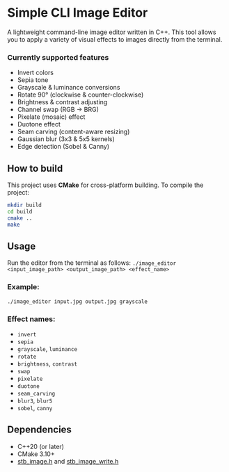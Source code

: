 # Simple CLI Image Editor

A lightweight command-line image editor written in C++. This tool allows you to apply a variety of visual effects to images directly from the terminal.

### Currently supported features

- Invert colors
- Sepia tone
- Grayscale & luminance conversions
- Rotate 90° (clockwise & counter-clockwise)
- Brightness & contrast adjusting
- Channel swap (RGB -> BRG)
- Pixelate (mosaic) effect
- Duotone effect
- Seam carving (content-aware resizing)
- Gaussian blur (3x3 & 5x5 kernels)
- Edge detection (Sobel & Canny)

## How to build

This project uses **CMake** for cross-platform building. To compile the project:

```bash
mkdir build
cd build
cmake ..
make
```

## Usage

Run the editor from the terminal as follows: `./image_editor <input_image_path> <output_image_path> <effect_name>`

### Example:

`./image_editor input.jpg output.jpg grayscale`

### Effect names:

- `invert`
- `sepia`
- `grayscale`, `luminance`
- `rotate`
- `brightness`, `contrast`
- `swap`
- `pixelate`
- `duotone`
- `seam_carving`
- `blur3`, `blur5`
- `sobel`, `canny`

## Dependencies

- C++20 (or later)
- CMake 3.10+
- [stb_image.h](https://github.com/nothings/stb/blob/master/stb_image.h) and [stb_image_write.h](https://github.com/nothings/stb/blob/master/stb_image_write.h)
